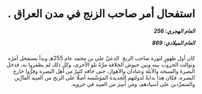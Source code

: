 <h1 dir="rtl">استفحال أمر صاحب الزنج في مدن العراق  .</h1>

<h5 dir="rtl">العام الهجري:  256

العام الميلادي: 869

</h5>

<p dir="rtl">كان أول ظهورٍ لثورة صاحب الزنج  الدعيِّ علي بن محمد عام 255هـ وبدأ يستفحل أمرُه وتوالت الحروب بينه وبين جيوش الخلافة مرَّةً تلو الأخرى، وكل ذلك لم يظفروا به، فدخل البصرةَ والسبخة والأبلة وعبادان والأهواز، حتى خافه كثيرٌ من أهل البصرة وفرُّوا خارج البصرة، فكان هذا بدايةً لدولتهم الجديدة المؤسَّسة أصلًا على الزنج من العبيد الفارِّين والمتمرِّدين على أسيادهم، ومَن أُسِرَ من العبيد في حروبِه.</p></br>

